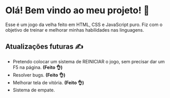 <h1>Olá! Bem vindo ao meu projeto! 👋</h1>
Esse é um jogo da velha feito em HTML, CSS e JavaScript puro.
Fiz com o objetivo de treinar e melhorar minhas habilidades nas linguagens.

<h2>Atualizações futuras ✍️</h2>
<ul>
    <li>Pretendo colocar um sistema de REINICIAR o jogo, sem precisar dar um F5 na página. <b>(Feito 👌)</b></li>
    <li>Resolver bugs. <b>(Feito 👌)</b></li>
    <li>Melhorar tela de vitória. <b>(Feito 👌)</b></li>
    <li>Sistema de empate.</li>
</ul>